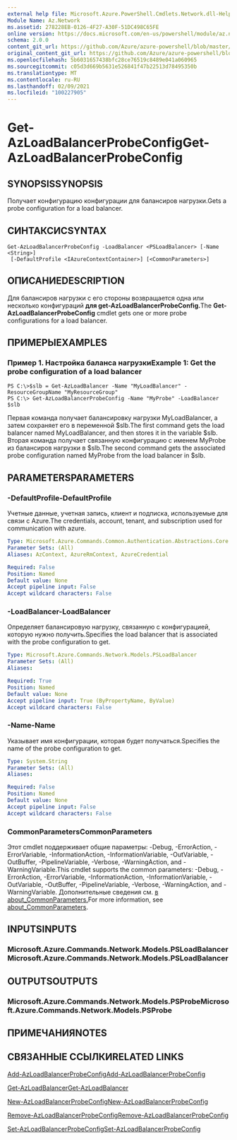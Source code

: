```yaml
---
external help file: Microsoft.Azure.PowerShell.Cmdlets.Network.dll-Help.xml
Module Name: Az.Network
ms.assetid: 278228EB-0126-4F27-A30F-51DC498C65FE
online version: https://docs.microsoft.com/en-us/powershell/module/az.network/get-azloadbalancerprobeconfig
schema: 2.0.0
content_git_url: https://github.com/Azure/azure-powershell/blob/master/src/Network/Network/help/Get-AzLoadBalancerProbeConfig.md
original_content_git_url: https://github.com/Azure/azure-powershell/blob/master/src/Network/Network/help/Get-AzLoadBalancerProbeConfig.md
ms.openlocfilehash: 5b6031657438bfc28ce76519c8489e041a060965
ms.sourcegitcommit: c05d3d669b5631e526841f47b22513d78495350b
ms.translationtype: MT
ms.contentlocale: ru-RU
ms.lasthandoff: 02/09/2021
ms.locfileid: "100227905"
---
```

# <span data-ttu-id="5934d-101">Get-AzLoadBalancerProbeConfig</span><span class="sxs-lookup"><span data-stu-id="5934d-101">Get-AzLoadBalancerProbeConfig</span></span>

## <span data-ttu-id="5934d-102">SYNOPSIS</span><span class="sxs-lookup"><span data-stu-id="5934d-102">SYNOPSIS</span></span>
<span data-ttu-id="5934d-103">Получает конфигурацию конфигурации для балансиров нагрузки.</span><span class="sxs-lookup"><span data-stu-id="5934d-103">Gets a probe configuration for a load balancer.</span></span>

## <span data-ttu-id="5934d-104">СИНТАКСИС</span><span class="sxs-lookup"><span data-stu-id="5934d-104">SYNTAX</span></span>

```
Get-AzLoadBalancerProbeConfig -LoadBalancer <PSLoadBalancer> [-Name <String>]
 [-DefaultProfile <IAzureContextContainer>] [<CommonParameters>]
```

## <span data-ttu-id="5934d-105">ОПИСАНИЕ</span><span class="sxs-lookup"><span data-stu-id="5934d-105">DESCRIPTION</span></span>
<span data-ttu-id="5934d-106">Для балансиров нагрузки с его стороны возвращается одна или несколько конфигураций **для get-AzLoadBalancerProbeConfig.**</span><span class="sxs-lookup"><span data-stu-id="5934d-106">The **Get-AzLoadBalancerProbeConfig** cmdlet gets one or more probe configurations for a load balancer.</span></span>

## <span data-ttu-id="5934d-107">ПРИМЕРЫ</span><span class="sxs-lookup"><span data-stu-id="5934d-107">EXAMPLES</span></span>

### <span data-ttu-id="5934d-108">Пример 1. Настройка баланса нагрузки</span><span class="sxs-lookup"><span data-stu-id="5934d-108">Example 1: Get the probe configuration of a load balancer</span></span>
```
PS C:\>$slb = Get-AzLoadBalancer -Name "MyLoadBalancer" -ResourceGroupName "MyResourceGroup"
PS C:\> Get-AzLoadBalancerProbeConfig -Name "MyProbe" -LoadBalancer $slb
```

<span data-ttu-id="5934d-109">Первая команда получает балансировку нагрузки MyLoadBalancer, а затем сохраняет его в переменной $slb.</span><span class="sxs-lookup"><span data-stu-id="5934d-109">The first command gets the load balancer named MyLoadBalancer, and then stores it in the variable $slb.</span></span>
<span data-ttu-id="5934d-110">Вторая команда получает связанную конфигурацию с именем MyProbe из балансиров нагрузки в $slb.</span><span class="sxs-lookup"><span data-stu-id="5934d-110">The second command gets the associated probe configuration named MyProbe from the load balancer in $slb.</span></span>

## <span data-ttu-id="5934d-111">PARAMETERS</span><span class="sxs-lookup"><span data-stu-id="5934d-111">PARAMETERS</span></span>

### <span data-ttu-id="5934d-112">-DefaultProfile</span><span class="sxs-lookup"><span data-stu-id="5934d-112">-DefaultProfile</span></span>
<span data-ttu-id="5934d-113">Учетные данные, учетная запись, клиент и подписка, используемые для связи с Azure.</span><span class="sxs-lookup"><span data-stu-id="5934d-113">The credentials, account, tenant, and subscription used for communication with azure.</span></span>

```yaml
Type: Microsoft.Azure.Commands.Common.Authentication.Abstractions.Core.IAzureContextContainer
Parameter Sets: (All)
Aliases: AzContext, AzureRmContext, AzureCredential

Required: False
Position: Named
Default value: None
Accept pipeline input: False
Accept wildcard characters: False
```

### <span data-ttu-id="5934d-114">-LoadBalancer</span><span class="sxs-lookup"><span data-stu-id="5934d-114">-LoadBalancer</span></span>
<span data-ttu-id="5934d-115">Определяет балансировую нагрузку, связанную с конфигурацией, которую нужно получить.</span><span class="sxs-lookup"><span data-stu-id="5934d-115">Specifies the load balancer that is associated with the probe configuration to get.</span></span>

```yaml
Type: Microsoft.Azure.Commands.Network.Models.PSLoadBalancer
Parameter Sets: (All)
Aliases:

Required: True
Position: Named
Default value: None
Accept pipeline input: True (ByPropertyName, ByValue)
Accept wildcard characters: False
```

### <span data-ttu-id="5934d-116">-Name</span><span class="sxs-lookup"><span data-stu-id="5934d-116">-Name</span></span>
<span data-ttu-id="5934d-117">Указывает имя конфигурации, которая будет получаться.</span><span class="sxs-lookup"><span data-stu-id="5934d-117">Specifies the name of the probe configuration to get.</span></span>

```yaml
Type: System.String
Parameter Sets: (All)
Aliases:

Required: False
Position: Named
Default value: None
Accept pipeline input: False
Accept wildcard characters: False
```

### <span data-ttu-id="5934d-118">CommonParameters</span><span class="sxs-lookup"><span data-stu-id="5934d-118">CommonParameters</span></span>
<span data-ttu-id="5934d-119">Этот cmdlet поддерживает общие параметры: -Debug, -ErrorAction, -ErrorVariable, -InformationAction, -InformationVariable, -OutVariable, -OutBuffer, -PipelineVariable, -Verbose, -WarningAction, and -WarningVariable.</span><span class="sxs-lookup"><span data-stu-id="5934d-119">This cmdlet supports the common parameters: -Debug, -ErrorAction, -ErrorVariable, -InformationAction, -InformationVariable, -OutVariable, -OutBuffer, -PipelineVariable, -Verbose, -WarningAction, and -WarningVariable.</span></span> <span data-ttu-id="5934d-120">Дополнительные сведения см. [в about_CommonParameters.](http://go.microsoft.com/fwlink/?LinkID=113216)</span><span class="sxs-lookup"><span data-stu-id="5934d-120">For more information, see [about_CommonParameters](http://go.microsoft.com/fwlink/?LinkID=113216).</span></span>

## <span data-ttu-id="5934d-121">INPUTS</span><span class="sxs-lookup"><span data-stu-id="5934d-121">INPUTS</span></span>

### <span data-ttu-id="5934d-122">Microsoft.Azure.Commands.Network.Models.PSLoadBalancer</span><span class="sxs-lookup"><span data-stu-id="5934d-122">Microsoft.Azure.Commands.Network.Models.PSLoadBalancer</span></span>

## <span data-ttu-id="5934d-123">OUTPUTS</span><span class="sxs-lookup"><span data-stu-id="5934d-123">OUTPUTS</span></span>

### <span data-ttu-id="5934d-124">Microsoft.Azure.Commands.Network.Models.PSProbe</span><span class="sxs-lookup"><span data-stu-id="5934d-124">Microsoft.Azure.Commands.Network.Models.PSProbe</span></span>

## <span data-ttu-id="5934d-125">ПРИМЕЧАНИЯ</span><span class="sxs-lookup"><span data-stu-id="5934d-125">NOTES</span></span>

## <span data-ttu-id="5934d-126">СВЯЗАННЫЕ ССЫЛКИ</span><span class="sxs-lookup"><span data-stu-id="5934d-126">RELATED LINKS</span></span>

[<span data-ttu-id="5934d-127">Add-AzLoadBalancerProbeConfig</span><span class="sxs-lookup"><span data-stu-id="5934d-127">Add-AzLoadBalancerProbeConfig</span></span>](./Add-AzLoadBalancerProbeConfig.md)

[<span data-ttu-id="5934d-128">Get-AzLoadBalancer</span><span class="sxs-lookup"><span data-stu-id="5934d-128">Get-AzLoadBalancer</span></span>](./Get-AzLoadBalancer.md)

[<span data-ttu-id="5934d-129">New-AzLoadBalancerProbeConfig</span><span class="sxs-lookup"><span data-stu-id="5934d-129">New-AzLoadBalancerProbeConfig</span></span>](./New-AzLoadBalancerProbeConfig.md)

[<span data-ttu-id="5934d-130">Remove-AzLoadBalancerProbeConfig</span><span class="sxs-lookup"><span data-stu-id="5934d-130">Remove-AzLoadBalancerProbeConfig</span></span>](./Remove-AzLoadBalancerProbeConfig.md)

[<span data-ttu-id="5934d-131">Set-AzLoadBalancerProbeConfig</span><span class="sxs-lookup"><span data-stu-id="5934d-131">Set-AzLoadBalancerProbeConfig</span></span>](./Set-AzLoadBalancerProbeConfig.md)


